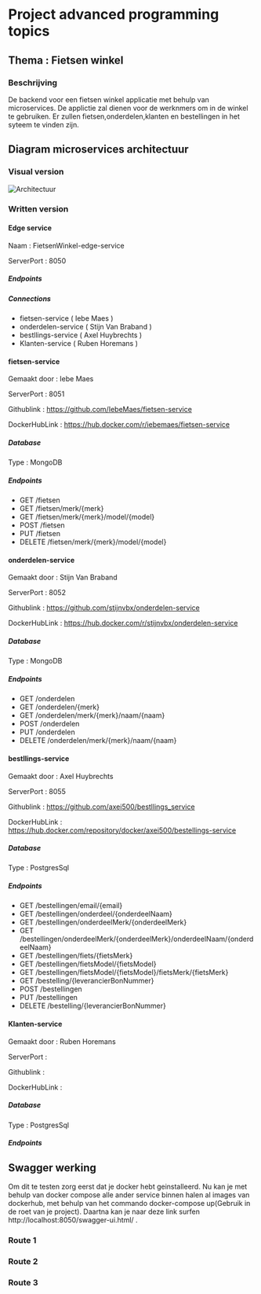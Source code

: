# Project advanced programming topics

## Thema : Fietsen winkel

### Beschrijving
De backend voor een fietsen winkel applicatie met behulp van microservices.
De applictie zal dienen voor de werknmers om in de winkel te gebruiken.
Er zullen fietsen,onderdelen,klanten en bestellingen in het syteem te vinden zijn.

## Diagram microservices architectuur

### Visual version

![Architectuur](https://user-images.githubusercontent.com/45101479/103455368-bb1a7c00-4cec-11eb-9c31-f3a9cf0a2947.PNG)

### Written version

#### Edge service
Naam : FietsenWinkel-edge-service

ServerPort : 8050
##### Endpoints
##### Connections 
- fietsen-service ( Iebe Maes )
- onderdelen-service ( Stijn Van Braband )
- bestllings-service ( Axel Huybrechts )
- Klanten-service ( Ruben Horemans )

#### fietsen-service
Gemaakt door : Iebe Maes

ServerPort : 8051

Githublink : https://github.com/IebeMaes/fietsen-service

DockerHubLink : https://hub.docker.com/r/iebemaes/fietsen-service

##### Database
Type : MongoDB
##### Endpoints
- GET /fietsen
- GET /fietsen/merk/{merk}
- GET /fietsen/merk/{merk}/model/{model}
- POST /fietsen
- PUT /fietsen
- DELETE /fietsen/merk/{merk}/model/{model}
#### onderdelen-service
Gemaakt door : Stijn Van Braband

ServerPort : 8052

Githublink : https://github.com/stijnvbx/onderdelen-service

DockerHubLink : https://hub.docker.com/r/stijnvbx/onderdelen-service

##### Database
Type : MongoDB
##### Endpoints
- GET /onderdelen
- GET /onderdelen/{merk}
- GET /onderdelen/merk/{merk}/naam/{naam}
- POST /onderdelen
- PUT /onderdelen
- DELETE /onderdelen/merk/{merk}/naam/{naam}
#### bestllings-service
Gemaakt door : Axel Huybrechts

ServerPort : 8055

Githublink : https://github.com/axei500/bestllings_service

DockerHubLink : https://hub.docker.com/repository/docker/axei500/bestellings-service

##### Database
Type : PostgresSql
##### Endpoints
- GET /bestellingen/email/{email}
- GET /bestellingen/onderdeel/{onderdeelNaam}
- GET /bestellingen/onderdeelMerk/{onderdeelMerk}
- GET /bestellingen/onderdeelMerk/{onderdeelMerk}/onderdeelNaam/{onderdeelNaam}
- GET /bestellingen/fiets/{fietsMerk}
- GET /bestellingen/fietsModel/{fietsModel}
- GET /bestellingen/fietsModel/{fietsModel}/fietsMerk/{fietsMerk}
- GET /bestelling/{leverancierBonNummer}
- POST /bestellingen
- PUT /bestellingen
- DELETE /bestelling/{leverancierBonNummer}
#### Klanten-service
Gemaakt door : Ruben Horemans

ServerPort : 

Githublink : 

DockerHubLink : 

##### Database
Type : PostgresSql
##### Endpoints

## Swagger werking
Om dit te testen zorg eerst dat je docker hebt geinstalleerd.
Nu kan je met behulp van docker compose alle ander service binnen halen al images van dockerhub, met behulp van het commando docker-compose up(Gebruik in de roet van je project).
Daartna kan je naar deze link surfen http://localhost:8050/swagger-ui.html/ .
### Route 1
### Route 2
### Route 3
